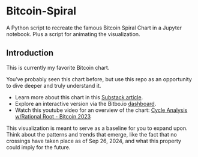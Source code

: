 # Bitcoin-Spiral
A Python script to recreate the famous Bitcoin Spiral Chart in a Jupyter notebook. Plus a script for animating the visualization.

## Introduction
This is currently my favorite Bitcoin chart. 

You’ve probably seen this chart before, but use this repo as an opportunity to dive deeper and truly understand it.

- Learn more about this chart in this [Substack article](https://bitcoinstrategy.substack.com/p/bitcoin-spiral).
- Explore an interactive version via the Bitbo.io [dashboard](https://charts.bitbo.io/halving-spiral/).
- Watch this youtube video for an overview of the chart: [Cycle Analysis w/Rational Root - Bitcoin 2023](https://youtu.be/AsT55mpG_G0?si=GOVr_h4TSF5Aoi9l) 

This visualization is meant to serve as a baseline for you to expand upon. Think about the patterns and trends that emerge, like the fact that no crossings have taken place as of Sep 26, 2024, and what this property could imply for the future.

